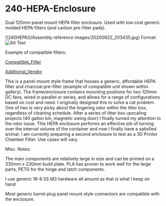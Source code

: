 # 240-HEPA-Enclosure
Dual 120mm panel mount HEPA filter enclosure. Used with low cost generic molded HEPA filters (and carbon pre-filter pads). 

![240HEPA](/Assembly reference images/20200922_203435.jpg)
Format: ![Alt Text](url)

Example of compatible filters:

[Compatible_Filter](https://www.amazon.com/Wolf-Filter-Allergen-Compatible-HAPF300AH-U4R/dp/B07GVC9MQW/ref=sr_1_1?crid=3582JIRGDNOKB&dchild=1&keywords=wolfish+2+%2B+4+pack+allergen+remover+true+hepa+filter&qid=1601828378&sprefix=wolfish+2+%2B+%2Caps%2C217&sr=8-1)

[Additional_Vendor](https://www.amazon.com/Colorfullfe-Performance-Replacement-HAPF300AP-U4-Filters/dp/B07W8SXK4B/ref=sr_1_7?crid=3582JIRGDNOKB&dchild=1&keywords=wolfish+2+%2B+4+pack+allergen+remover+true+hepa+filter&qid=1601828408&sprefix=wolfish+2+%2B+%2Caps%2C217&sr=8-7)

This is a panel-mount style frame that houses a generic, affordable HEPA filter and charcoal pre-filter (example of compatible unit shown within gallery). The frame/enclosure contains mounting positions for two 120mm DC fans, wired in parallel or series, and allows for a range of configurations based on cost and need. I originally designed this to solve a cat problem. One of two is very picky about the lingering odor within the litter box, regardless of cleaning schedule. After a series of litter box upscaling projects (40 gallon bin, magnetic swing door) I finally turned my attention to the odor issue. This HEPA enclosure performs an effective job of turning over the internal volume of the container and now I finally have a satisfied animal. I am currently preparing a second enclosure to test as a 3D Printer Chamber Filter. Use cases will vary. 

Misc. Notes:

The main components are relatively large in size and can be printed on a 330mm x 230mm build plate. PLA has proven to work well for the large parts, PETG for the hinge and latch components.

I use generic 18-8 SS M3 hardware all around as that is what I keep on hand.

Most generic barrel plug panel mount style connectors are compatible with the enclosure.
